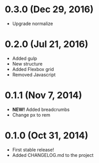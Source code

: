 # 0.3.0 (Dec 29, 2016)
- Upgrade normalize

# 0.2.0 (Jul 21, 2016)
- Added gulp
- New structure
- Added Flexbox grid
- Removed Javascript

# 0.1.1 (Nov 7, 2014)

- **NEW!** Added breadcrumbs
- Change px to rem

# 0.1.0 (Oct 31, 2014)

- First stable release!
- Added CHANGELOG.md to the project